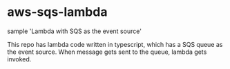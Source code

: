 # aws-sqs-lambda
sample 'Lambda with SQS as the event source'

This repo has lambda code written in typescript, which has a SQS queue as the event source. When message gets sent to the queue, lambda gets invoked.
